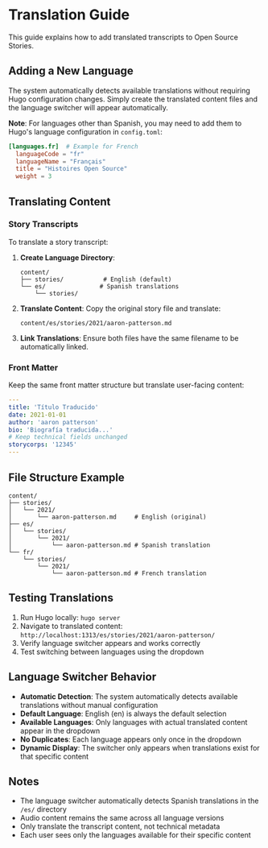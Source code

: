 # Translation Guide

This guide explains how to add translated transcripts to Open Source Stories.

## Adding a New Language

The system automatically detects available translations without requiring Hugo configuration changes. Simply create the translated content files and the language switcher will appear automatically.

**Note**: For languages other than Spanish, you may need to add them to Hugo's language configuration in `config.toml`:

```toml
[languages.fr]  # Example for French
  languageCode = "fr"
  languageName = "Français"
  title = "Histoires Open Source"
  weight = 3
```

## Translating Content

### Story Transcripts

To translate a story transcript:

1. **Create Language Directory**:

   ```
   content/
   ├── stories/           # English (default)
   └── es/               # Spanish translations
       └── stories/
   ```

2. **Translate Content**: Copy the original story file and translate:

   ```
   content/es/stories/2021/aaron-patterson.md
   ```

3. **Link Translations**: Ensure both files have the same filename to be automatically linked.

### Front Matter

Keep the same front matter structure but translate user-facing content:

```yaml
---
title: 'Título Traducido'
date: 2021-01-01
author: 'aaron patterson'
bio: 'Biografía traducida...'
# Keep technical fields unchanged
storycorps: '12345'
---
```

## File Structure Example

```
content/
├── stories/
│   └── 2021/
│       └── aaron-patterson.md     # English (original)
├── es/
│   └── stories/
│       └── 2021/
│           └── aaron-patterson.md # Spanish translation
└── fr/
    └── stories/
        └── 2021/
            └── aaron-patterson.md # French translation
```

## Testing Translations

1. Run Hugo locally: `hugo server`
2. Navigate to translated content: `http://localhost:1313/es/stories/2021/aaron-patterson/`
3. Verify language switcher appears and works correctly
4. Test switching between languages using the dropdown

## Language Switcher Behavior

- **Automatic Detection**: The system automatically detects available translations without manual configuration
- **Default Language**: English (en) is always the default selection
- **Available Languages**: Only languages with actual translated content appear in the dropdown
- **No Duplicates**: Each language appears only once in the dropdown
- **Dynamic Display**: The switcher only appears when translations exist for that specific content

## Notes

- The language switcher automatically detects Spanish translations in the `/es/` directory
- Audio content remains the same across all language versions
- Only translate the transcript content, not technical metadata
- Each user sees only the languages available for their specific content
